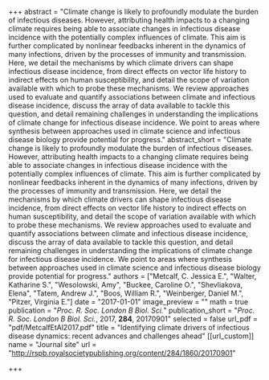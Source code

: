 +++
abstract = "Climate change is likely to profoundly modulate the burden of infectious diseases. However, attributing health impacts to a changing climate requires being able to associate changes in infectious disease incidence with the potentially complex influences of climate. This aim is further complicated by nonlinear feedbacks inherent in the dynamics of many infections, driven by the processes of immunity and transmission. Here, we detail the mechanisms by which climate drivers can shape infectious disease incidence, from direct effects on vector life history to indirect effects on human susceptibility, and detail the scope of variation available with which to probe these mechanisms. We review approaches used to evaluate and quantify associations between climate and infectious disease incidence, discuss the array of data available to tackle this question, and detail remaining challenges in understanding the implications of climate change for infectious disease incidence. We point to areas where synthesis between approaches used in climate science and infectious disease biology provide potential for progress."
abstract_short = "Climate change is likely to profoundly modulate the burden of infectious diseases. However, attributing health impacts to a changing climate requires being able to associate changes in infectious disease incidence with the potentially complex influences of climate. This aim is further complicated by nonlinear feedbacks inherent in the dynamics of many infections, driven by the processes of immunity and transmission. Here, we detail the mechanisms by which climate drivers can shape infectious disease incidence, from direct effects on vector life history to indirect effects on human susceptibility, and detail the scope of variation available with which to probe these mechanisms. We review approaches used to evaluate and quantify associations between climate and infectious disease incidence, discuss the array of data available to tackle this question, and detail remaining challenges in understanding the implications of climate change for infectious disease incidence. We point to areas where synthesis between approaches used in climate science and infectious disease biology provide potential for progress."
authors = ["Metcalf, C. Jessica E.", "Walter, Katharine S.", "Wesolowski, Amy", "Buckee, Caroline O.", "Shevliakova, Elena", "Tatem, Andrew J.", "Boos, William R.", "Weinberger, Daniel M.", "Pitzer, Virginia E."]
date = "2017-01-01"
image_preview = ""
math = true
publication = "*Proc. R. Soc. London B Biol. Sci.*"
publication_short = "*Proc. R. Soc. London B Biol. Sci.*, 2017, **284**, 20170901"
selected = false
url_pdf = "pdf/MetcalfEtAl2017.pdf"
title = "Identifying climate drivers of infectious disease dynamics: recent advances and challenges ahead"
[[url_custom]]
   name = "Journal site"
   url = "http://rspb.royalsocietypublishing.org/content/284/1860/20170901"


+++
